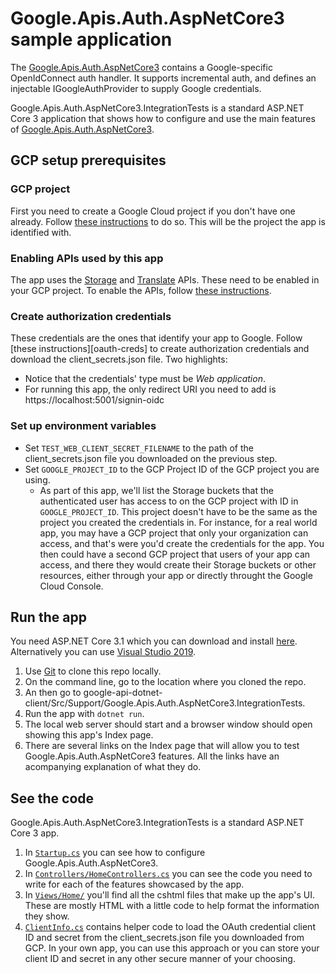 # Google.Apis.Auth.AspNetCore3 sample application

The [Google.Apis.Auth.AspNetCore3][package] contains a Google-specific
OpenIdConnect auth handler.
It supports incremental auth, and defines an injectable IGoogleAuthProvider
to supply Google credentials.

Google.Apis.Auth.AspNetCore3.IntegrationTests is a standard ASP.NET Core 3
application that shows how to configure and use the main features of
[Google.Apis.Auth.AspNetCore3][package].

## GCP setup prerequisites

### GCP project

First you need to create a Google Cloud project if you don't have one already.
Follow [these instructions][new-gcp-project] to do so. This will be the project
the app is identified with.

### Enabling APIs used by this app

The app uses the [Storage][storage-api] and [Translate][translate-api] APIs.
These need to be enabled in your GCP project. To enable the APIs, follow
[these instructions][enable-apis].

### Create authorization credentials

These credentials are the ones that identify your app to Google. Follow
[these instructions][oauth-creds] to create authorization credentials and download
the client_secrets.json file. Two highlights:

  - Notice that the credentials' type must be *Web application*.
  - For running this app, the only redirect URI you need to add is
  https://localhost:5001/signin-oidc

### Set up environment variables

- Set `TEST_WEB_CLIENT_SECRET_FILENAME` to the path of the client_secrets.json
  file you downloaded on the previous step.
- Set `GOOGLE_PROJECT_ID` to the GCP Project ID of the GCP project you are using.
  - As part of this app, we'll list the Storage buckets that the authenticated user
    has access to on the GCP project with ID in `GOOGLE_PROJECT_ID`. This project doesn't
    have to be the same as the project you created the credentials in. For instance,
    for a real world app, you may have a GCP project that only your organization can access,
    and that's were you'd create the credentials for the app. You then could have a second
    GCP project that users of your app can access, and there they would create their Storage
    buckets or other resources, either through your app or directly throught the Google Cloud Console.

## Run the app

You need ASP.NET Core 3.1 which you can download and install [here][net-core].
Alternatively you can use [Visual Studio 2019][visual-studio].

1. Use [Git][git] to clone this repo locally.
1. On the command line, go to the location where you cloned the repo.
1. An then go to google-api-dotnet-client/Src/Support/Google.Apis.Auth.AspNetCore3.IntegrationTests.
1. Run the app with `dotnet run`.
1. The local web server should start and a browser window should open showing this app's
   Index page.
1. There are several links on the Index page that will allow you to test Google.Apis.Auth.AspNetCore3
   features. All the links have an acompanying explanation of what they do.

## See the code

Google.Apis.Auth.AspNetCore3.IntegrationTests is a standard ASP.NET Core 3 app.

1. In [`Startup.cs`][startup] you can see how to configure Google.Apis.Auth.AspNetCore3.
1. In [`Controllers/HomeControllers.cs`][controller] you can see the code you need to write for each of the
   features showcased by the app.
1. In [`Views/Home/`][views] you'll find all the cshtml files that make up the app's UI. These are mostly
   HTML with a little code to help format the information they show.
1. [`ClientInfo.cs`][client-info] contains helper code to load the OAuth credential client ID and secret from
   the client_secrets.json file you downloaded from GCP. In your own app, you can use this approach
   or you can store your client ID and secret in any other secure manner of your choosing.


[package]: https://www.nuget.org/packages/Google.Apis.Auth.AspNetCore3/
[new-gcp-project]: https://cloud.google.com/resource-manager/docs/creating-managing-projects
[storage-api]: https://cloud.google.com/storage/docs/json_api
[translate-api]: https://cloud.google.com/translate/docs/reference/api-overview
[enable-apis]: https://developers.google.com/identity/protocols/oauth2/web-server#enable-apis
[git]: https://git-scm.com/
[net-core]: https://dotnet.microsoft.com/download/dotnet-core
[visual-studio]: https://visualstudio.microsoft.com/downloads/
[startup]: https://github.com/googleapis/google-api-dotnet-client/blob/master/Src/Support/Google.Apis.Auth.AspNetCore3.IntegrationTests/Startup.cs
[controller]: https://github.com/googleapis/google-api-dotnet-client/blob/master/Src/Support/Google.Apis.Auth.AspNetCore3.IntegrationTests/Controllers/HomeController.cs
[views]: https://github.com/googleapis/google-api-dotnet-client/tree/master/Src/Support/Google.Apis.Auth.AspNetCore3.IntegrationTests/Views/Home
[client-info]: https://github.com/googleapis/google-api-dotnet-client/blob/master/Src/Support/Google.Apis.Auth.AspNetCore3.IntegrationTests/ClientInfo.cs
